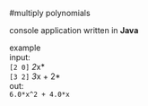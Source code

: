#multiply polynomials

console application written in **Java**

example    
input:    
```[2 0]``` *2*x*    
```[3 2]``` *3*x + 2*    
out:    
```6.0*x^2 + 4.0*x```
